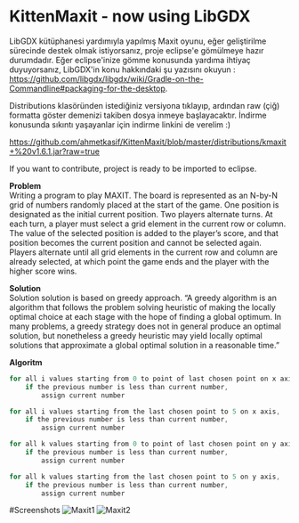 # KittenMaxit - now using LibGDX

LibGDX kütüphanesi yardımıyla yapılmış Maxit oyunu, eğer geliştirilme sürecinde destek olmak istiyorsanız, proje eclipse'e gömülmeye hazır durumdadır. Eğer eclipse'inize gömme konusunda yardıma ihtiyaç duyuyorsanız, LibGDX'in konu hakkındaki şu yazısını okuyun : https://github.com/libgdx/libgdx/wiki/Gradle-on-the-Commandline#packaging-for-the-desktop.

Distributions klasöründen istediğiniz versiyona tıklayıp, ardından raw (çiğ) formatta göster demenizi takiben dosya inmeye başlayacaktır. İndirme konusunda sıkıntı yaşayanlar için indirme linkini de verelim :) 


https://github.com/ahmetkasif/KittenMaxit/blob/master/distributions/kmaxit+%20v1.6.1.jar?raw=true

If you want to contribute, project is ready to be imported to eclipse.

**Problem**     
 Writing a program to play MAXIT. The board is represented as an N-by-N grid of numbers randomly placed at the start of the game. One position is designated as the initial current 
position. Two players alternate turns. At each turn, a player must select a grid element in the 
current row or column. The value of the selected position is added to the player’s score, and 
that position becomes the current position and cannot be selected again. Players alternate 
until all grid elements in the current row and column are already selected, at which point the 
game ends and the player with the higher score wins.


**Solution**   
Solution solution is based on greedy approach. “A greedy algorithm is an algorithm that follows the problem solving heuristic of making the locally optimal choice at each stage with the hope of finding a global optimum. In many problems, a greedy strategy does not in general produce an optimal solution, but nonetheless a greedy heuristic may yield locally optimal solutions that approximate a global optimal solution in a reasonable time.”   


**Algoritm**
```Java
for all i values starting from 0 to point of last chosen point on x axis, 
	if the previous number is less than current number, 
		assign current number 

for all i values starting from the last chosen point to 5 on x axis, 
	if the previous number is less than current number, 
		assign current number 

for all k values starting from 0 to point of last chosen point on y axis, 
	if the previous number is less than current number, 
		assign current number 

for all k values starting from the last chosen point to 5 on y axis, 
	if the previous number is less than current number, 
		assign current number
```

#Screenshots
![Maxit1](http://i.imgur.com/3QvTDrN.png)
![Maxit2](http://i.imgur.com/G1rezQr.png)



 
